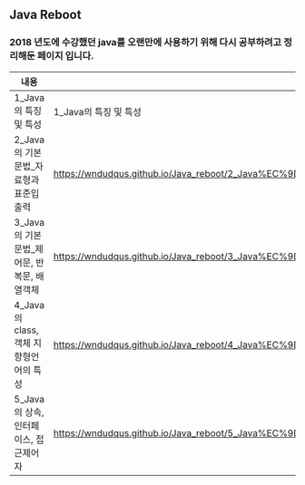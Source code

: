 ## Java Reboot

### 2018 년도에 수강했던 java를 오랜만에 사용하기 위해 다시 공부하려고 정리해둔 페이지 입니다. 
|내용|링크|
|-----|--|
|1_Java의 특징 및 특성|1_Java의 특징 및 특성|https://wndudqus.github.io/Java_reboot/1_Java의 특징 및 특성|
|2_Java의 기본문법_자료형과 표준입출력|https://wndudqus.github.io/Java_reboot/2_Java%EC%9D%98%20%EA%B8%B0%EB%B3%B8%EB%AC%B8%EB%B2%95_%EC%9E%90%EB%A3%8C%ED%98%95%EA%B3%BC%20%ED%91%9C%EC%A4%80%EC%9E%85%EC%B6%9C%EB%A0%A5|
|3_Java의 기본문법_제어문, 반복문, 배열객체|https://wndudqus.github.io/Java_reboot/3_Java%EC%9D%98%20%EA%B8%B0%EB%B3%B8%EB%AC%B8%EB%B2%95_%EC%A0%9C%EC%96%B4%EB%AC%B8,%20%EB%B0%98%EB%B3%B5%EB%AC%B8,%20%EB%B0%B0%EC%97%B4%EA%B0%9D%EC%B2%B4|
|4_Java의 class, 객체 지향형언어의 특성|https://wndudqus.github.io/Java_reboot/4_Java%EC%9D%98%20class,%20%EA%B0%9D%EC%B2%B4%20%EC%A7%80%ED%96%A5%ED%98%95%EC%96%B8%EC%96%B4%EC%9D%98%20%ED%8A%B9%EC%84%B1|
|5_Java의 상속, 인터페이스, 접근제어자|https://wndudqus.github.io/Java_reboot/5_Java%EC%9D%98%20%EC%83%81%EC%86%8D,%20%EC%9D%B8%ED%84%B0%ED%8E%98%EC%9D%B4%EC%8A%A4,%20%EC%A0%91%EA%B7%BC%EC%A0%9C%EC%96%B4%EC%9E%90|
